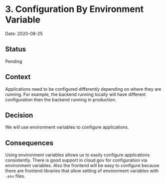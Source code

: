 # 3. Configuration By Environment Variable

Date: 2020-08-25

## Status

Pending

## Context

Applications need to be configured differently depending on where they are running. For example, the backend running locally will have different configuration then the backend running in production.

## Decision

We will use environment variables to configure applications.

## Consequences

Using environment variables allows us to easily configure applications consistently. There is good support in cloud.gov for configuration via environment variables. Also the frontend will be easy to configure because there are frontend libraries that allow setting of environment variables with `.env` files.
